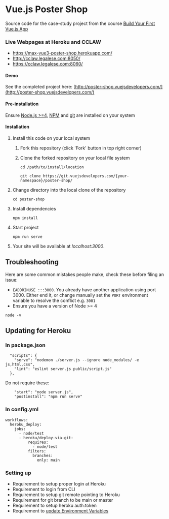 # Vue.js Poster Shop

Source code for the case-study project from the course [Build Your First Vue.js App](https://vuejsdevelopers.com/courses/first-vue-app?utm_source=gitlab-vjd
)

### Live Webpages at Heroku and CCLAW

- https://max-vue3-poster-shop.herokuapp.com/
- http://cclaw.legalese.com:8050/
- https://cclaw.legalese.com:8060/

#### Demo

See the completed project here: [http://poster-shop.vuejsdevelopers.com/](http://poster-shop.vuejsdevelopers.com/)

#### Pre-installation

Ensure [Node.js  >=4](https://nodejs.org/en/download/), [NPM](https://docs.npmjs.com) and [git](https://git-scm.com/book/en/v2/Getting-Started-Installing-Git) are installed on your system

#### Installation

1. Install this code on your local system

    1. Fork this repository (click 'Fork' button in top right corner)
    2. Clone the forked repository on your local file system

        ```
        cd /path/to/install/location

        git clone https://git.vuejsdevelopers.com/{your-namespace}/poster-shop/
        ```

2. Change directory into the local clone of the repository

    ```
    cd poster-shop
    ```

3. Install dependencies

    ```
    npm install
    ```

4. Start project

    ```
    npm run serve
    ```

5. Your site will be available at *localhost:3000*.

## Troubleshooting

Here are some common mistakes people make, check these before filing an issue:

- `EADDRINUSE :::3000`. You already have another application using port 3000. Either end it, or change manually set the `PORT` environment variable to resolve the conflict e.g. `3001`
- Ensure you have a version of Node >= 4

```
node -v
```

## Updating for Heroku

### In package.json

```
  "scripts": {
    "serve": "nodemon ./server.js --ignore node_modules/ -e js,html,css",
    "lint": "eslint server.js public/script.js"
  },
```

Do not require these:

```
    "start": "node server.js",
    "postinstall": "npm run serve"
```

### In config.yml

```
workflows:
  heroku_deploy:
    jobs:
      - node/test
      - heroku/deploy-via-git:
          requires:
            - node/test
          filters:
            branches:
              only: main
```

### Setting up

- Requirement to setup proper login at Heroku
- Requirement to login from CLI
- Requirement to setup git remote pointing to Heroku
- Requirement for git branch to be main or master
- Requirement to setup heroku auth:token
- Requirement to [update Environment Variables](https://app.circleci.com/settings/project/github/maxloosmu/vue3-poster-shop/environment-variables?return-to=https%3A%2F%2Fapp.circleci.com%2Fprojects%2Fproject-dashboard%2Fgithub%2Fmaxloosmu%2F)

